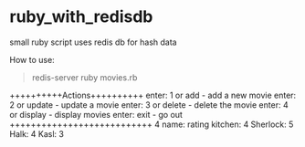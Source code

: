 # ruby_with_redisdb
small ruby script uses redis db for hash data

How to use:
> redis-server
> ruby movies.rb

++++++++++Actions++++++++++
enter: 1 or add - add a new movie
enter: 2 or update - update a movie
enter: 3 or delete - delete the movie
enter: 4 or display - display movies
enter: exit - go out
+++++++++++++++++++++++++++
4
name: rating
kitchen: 4
Sherlock: 5
Halk: 4
Kasl: 3


